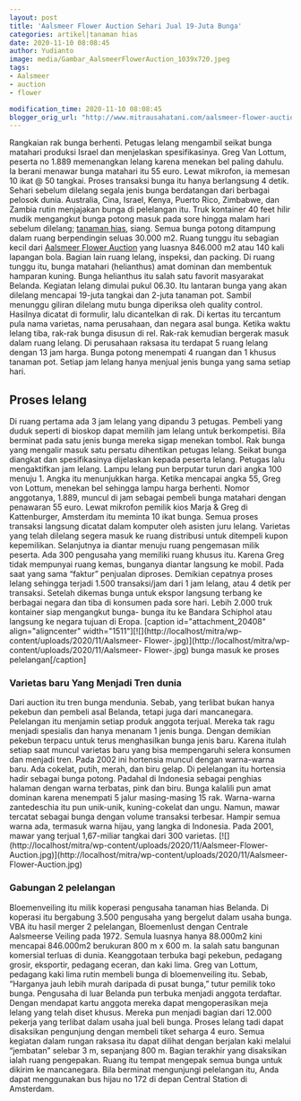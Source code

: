 ```yaml
---
layout: post
title: 'Aalsmeer Flower Auction Sehari Jual 19-Juta Bunga'
categories: artikel|tanaman hias
date: 2020-11-10 08:08:45
author: Yudianto
image: media/Gambar_AalsmeerFlowerAuction_1039x720.jpeg
tags:
- Aalsmeer
- auction
- flower

modification_time: 2020-11-10 08:08:45
blogger_orig_url: "http://www.mitrausahatani.com/aalsmeer-flower-auction-sehari-jual.html"
---
```


Rangkaian rak bunga berhenti. Petugas lelang mengambil seikat bunga matahari
produksi Israel dan menjelaskan spesifikasinya. Greg Van Lottum, peserta no
1.889 memenangkan lelang karena menekan bel paling dahulu. Ia berani menawar
bunga matahari itu 55 euro. Lewat mikrofon, ia memesan 10 ikat @ 50 tangkai.
Proses transaksi bunga itu hanya berlangsung 4 detik. Sehari sebelum dilelang
segala jenis bunga berdatangan dari berbagai pelosok dunia. Australia, Cina,
Israel, Kenya, Puerto Rico, Zimbabwe, dan Zambia rutin menjajakan bunga di
pelelangan itu. Truk kontainer 40 feet hilir mudik mengangkut bunga potong
masuk pada sore hingga malam hari sebelum dilelang; [tanaman
hias](https://www.mitrausahatani.com/tanaman-hias "tanaman hias"), siang. Semua bunga
potong ditampung dalam ruang berpendingin seluas 30.000 m2. Ruang tunggu itu
sebagian kecil dari [Aalsmeer Flower
Auction](https://en.wikipedia.org/wiki/Aalsmeer_Flower_Auction) yang luasnya
846.000 m2 atau 140 kali lapangan bola. Bagian lain ruang lelang, inspeksi,
dan packing. Di ruang tunggu itu, bunga matahari (helianthus) amat dominan dan
membentuk hamparan kuning. Bunga helianthus itu salah satu favorit masyarakat
Belanda. Kegiatan lelang dimulai pukul 06.30. Itu lantaran bunga yang akan
dilelang mencapai 19-juta tangkai dan 2-juta tanaman pot. Sambil menunggu
giliran dilelang mutu bunga diperiksa oleh quality control. Hasilnya dicatat
di formulir, lalu dicantelkan di rak. Di kertas itu tercantum pula nama
varietas, nama perusahaan, dan negara asal bunga. Ketika waktu lelang tiba,
rak-rak bunga disusun di rel. Rak-rak kemudian bergerak masuk dalam ruang
lelang. Di perusahaan raksasa itu terdapat 5 ruang lelang dengan 13 jam harga.
Bunga potong menempati 4 ruangan dan 1 khusus tanaman pot. Setiap jam lelang
hanya menjual jenis bunga yang sama setiap hari.

## Proses lelang

Di ruang pertama ada 3 jam lelang yang dipandu 3 petugas. Pembeli yang duduk
seperti di bioskop dapat memilih jam lelang untuk berkompetisi. Bila berminat
pada satu jenis bunga mereka sigap menekan tombol. Rak bunga yang mengalir
masuk satu persatu dihentikan petugas lelang. Seikat bunga diangkat dan
spesifikasinya dijelaskan kepada peserta lelang. Petugas lalu mengaktifkan jam
lelang. Lampu lelang pun berputar turun dari angka 100 menuju 1. Angka itu
menunjukkan harga. Ketika mencapai angka 55, Greg von Lottum, menekan bel
sehingga lampu harga berhenti. Nomor anggotanya, 1.889, muncul di jam sebagai
pembeli bunga matahari dengan penawaran 55 euro. Lewat mikrofon pemilik kios
Marja & Greg di Kattenburger, Amsterdam itu meminta 10 ikat bunga. Semua
proses transaksi langsung dicatat dalam komputer oleh asisten juru lelang.
Varietas yang telah dilelang segera masuk ke ruang distribusi untuk ditempeli
kupon kepemilikan. Selanjutnya ia diantar menuju ruang pengemasan milik
peserta. Ada 300 pengusaha yang memiliki ruang khusus itu. Karena Greg tidak
mempunyai ruang kemas, bunganya diantar langsung ke mobil. Pada saat yang sama
“faktur” penjualan diproses. Demikian cepatnya proses lelang sehingga terjadi
1.500 transaksi/jam dari 1 jam lelang, atau 4 detik per transaksi. Setelah
dikemas bunga untuk ekspor langsung terbang ke berbagai negara dan tiba di
konsumen pada sore hari. Lebih 2.000 truk kontainer siap mengangkut bunga-
bunga itu ke Bandara Schiphol atau langsung ke negara tujuan di Eropa.
[caption id="attachment_20408" align="aligncenter"
width="1511"][![](http://localhost/mitra/wp-content/uploads/2020/11/Aalsmeer-
Flower-.jpg)](http://localhost/mitra/wp-content/uploads/2020/11/Aalsmeer-
Flower-.jpg) bunga masuk ke proses pelelangan[/caption]

### Varietas baru Yang Menjadi Tren dunia

Dari auction itu tren bunga mendunia. Sebab, yang terlibat bukan hanya pekebun
dan pembeli asal Belanda, tetapi juga dari mancanegara. Pelelangan itu
menjamin setiap produk anggota terjual. Mereka tak ragu menjadi spesialis dan
hanya menanam 1 jenis bunga. Dengan demikian pekebun terpacu untuk terus
menghasilkan bunga jenis baru. Karena itulah setiap saat muncul varietas baru
yang bisa mempengaruhi selera konsumen dan menjadi tren. Pada 2002 ini
hortensia muncul dengan warna-warna baru. Ada cokelat, putih, merah, dan biru
gelap. Di pelelangan itu hortensia hadir sebagai bunga potong. Padahal di
Indonesia sebagai penghias halaman dengan warna terbatas, pink dan biru. Bunga
kalalili pun amat dominan karena menempati 5 jalur masing-masing 15 rak.
Warna-warna zantedeschia itu pun unik-unik, kuning-cokelat dan ungu. Namun,
mawar tercatat sebagai bunga dengan volume transaksi terbesar. Hampir semua
warna ada, termasuk warna hijau, yang langka di Indonesia. Pada 2001, mawar
yang terjual 1,67-miliar tangkai dari 300 varietas.
[![](http://localhost/mitra/wp-content/uploads/2020/11/Aalsmeer-Flower-
Auction.jpg)](http://localhost/mitra/wp-content/uploads/2020/11/Aalsmeer-
Flower-Auction.jpg)

### Gabungan 2 pelelangan

Bloemenveiling itu milik koperasi pengusaha tanaman hias Belanda. Di koperasi
itu bergabung 3.500 pengusaha yang bergelut dalam usaha bunga. VBA itu hasil
merger 2 pelelangan, Bloemenlust dengan Centrale Aalsmeerse Veiling pada 1972.
Semula luasnya hanya 88.000m2 kini mencapai 846.000m2 berukuran 800 m x 600 m.
Ia salah satu bangunan komersial terluas di dunia. Keanggotaan terbuka bagi
pekebun, pedagang grosir, eksportir, pedagang eceran, dan kaki lima. Greg van
Lottum, pedagang kaki lima rutin membeli bunga di bloemenveiling itu. Sebab,
“Harganya jauh lebih murah daripada di pusat bunga,” tutur pemilik toko bunga.
Pengusaha di luar Belanda pun terbuka menjadi anggota terdaftar. Dengan
mendapat kartu anggota mereka dapat mengoperasikan meja lelang yang telah
diset khusus. Mereka pun menjadi bagian dari 12.000 pekerja yang terlibat
dalam usaha jual beli bunga. Proses lelang tadi dapat disaksikan pengunjung
dengan membeli tiket seharga 4 euro. Semua kegiatan dalam rungan raksasa itu
dapat dilihat dengan berjalan kaki melalui “jembatan” selebar 3 m, sepanjang
800 m. Bagian terakhir yang disaksikan ialah ruang pengepakan. Ruang itu
tempat mengepak semua bunga untuk dikirim ke mancanegara. Bila berminat
mengunjungi pelelangan itu, Anda dapat menggunakan bus hijau no 172 di depan
Central Station di Amsterdam.



